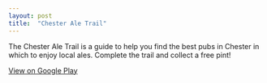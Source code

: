 ```yaml
---
layout: post
title:  "Chester Ale Trail"
---
```


The Chester Ale Trail is a guide to help you find the best pubs in Chester in which to enjoy local ales. Complete the trail and collect a free pint!

<a href="https://play.google.com/store/apps/details?id=uk.co.footsqueek.chesteraletrail&hl=en">View on Google Play</a>
